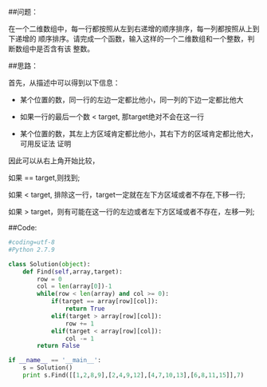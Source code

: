 ##问题：

在一个二维数组中，每一行都按照从左到右递增的顺序排序，每一列都按照从上到下递增的
顺序排序。请完成一个函数，输入这样的一个二维数组和一个整数，判断数组中是否含有该
整数。

##思路：

首先，从描述中可以得到以下信息：

- 某个位置的数，同一行的左边一定都比他小，同一列的下边一定都比他大

- 如果一行的最后一个数 < target, 那target绝对不会在这一行

- 某个位置的数，其左上方区域肯定都比他小，其右下方的区域肯定都比他大，可用反证法
证明


因此可以从右上角开始比较，

如果 == target,则找到;

如果 < target, 排除这一行，target一定就在左下方区域或者不存在,下移一行;

如果 > target，则有可能在这一行的左边或者左下方区域或者不存在，左移一列;

##Code:
```Python
#coding=utf-8
#Python 2.7.9

class Solution(object):
    def Find(self,array,target):
        row = 0
        col = len(array[0])-1
        while(row < len(array) and col >= 0):
            if(target == array[row][col]):
                return True
            elif(target > array[row][col]):
                row += 1
            elif(target < array[row][col]):
                col -= 1
        return False

if __name__ == '__main__':
    s = Solution()
    print s.Find([[1,2,8,9],[2,4,9,12],[4,7,10,13],[6,8,11,15]],7)

```
